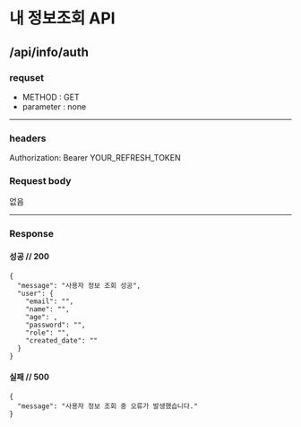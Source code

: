 # 내 정보조회 API

## /api/info/auth

### requset

- METHOD : GET
- parameter : none

---

### headers

Authorization: Bearer YOUR_REFRESH_TOKEN

### Request body


없음

---

### Response

#### 성공 // 200

```
{
  "message": "사용자 정보 조회 성공",
  "user": {
    "email": "",
    "name": "",
    "age": ,
    "password": "",
    "role": "",
    "created_date": ""
  }
}
```

#### 실패 // 500
```
{
  "message": "사용자 정보 조회 중 오류가 발생했습니다."
}
```


